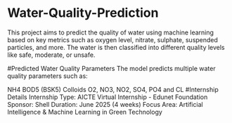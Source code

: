 # Water-Quality-Prediction


This project aims to predict the quality of water using machine learning based on key metrics such as oxygen level, nitrate, sulphate, suspended particles, and more. The water is then classified into different quality levels like safe, moderate, or unsafe.

#Predicted Water Quality Parameters
The model predicts multiple water quality parameters such as:

NH4
BOD5 (BSK5)
Colloids
O2, NO3, NO2, SO4, PO4 and
CL
#Internship Details
Internship Type: AICTE Virtual Internship - Edunet Foundation
Sponsor: Shell
Duration: June 2025 (4 weeks)
Focus Area: Artificial Intelligence & Machine Learning in Green Technology
